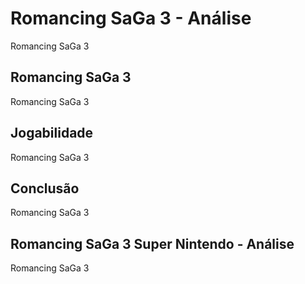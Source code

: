 ---
---

# Romancing SaGa 3 - Análise

Romancing SaGa 3

## Romancing SaGa 3

Romancing SaGa 3

## Jogabilidade

Romancing SaGa 3

## Conclusão

Romancing SaGa 3

## Romancing SaGa 3 Super Nintendo - Análise

Romancing SaGa 3
